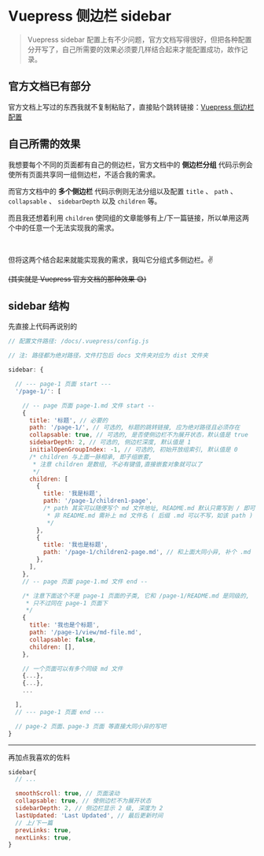 <!-- @format -->

# Vuepress 侧边栏 sidebar

> Vuepress sidebar 配置上有不少问题，官方文档写得很好，但把各种配置分开写了，自己所需要的效果必须要几样结合起来才能配置成功，故作记录。

## 官方文档已有部分

官方文档上写过的东西我就不复制粘贴了，直接贴个跳转链接：[Vuepress 侧边栏配置](https://vuepress.vuejs.org/zh/theme/default-theme-config.html#%E4%BE%A7%E8%BE%B9%E6%A0%8F)

## 自己所需的效果

我想要每个不同的页面都有自己的侧边栏，官方文档中的 **侧边栏分组** 代码示例会使所有页面共享同一组侧边栏，不适合我的需求。

而官方文档中的 **多个侧边栏** 代码示例则无法分组以及配置 `title` 、 `path` 、 `collapsable` 、 `sidebarDepth` 以及 `children` 等。

而且我还想着利用 `children` 使同组的文章能够有上/下一篇链接，所以单用这两个中的任意一个无法实现我的需求。

<br />

但将这两个结合起来就能实现我的需求，我叫它分组式多侧边栏。:v:

<s> (其实就是 Vuepress 官方文档的那种效果 :sweat_smile:) </s>

## sidebar 结构

先直接上代码再说别的

```js
// 配置文件路径: /docs/.vuepress/config.js

// 注: 路径都为绝对路径，文件打包后 docs 文件夹对应为 dist 文件夹

sidebar: {

  // --- page-1 页面 start ---
  '/page-1/': [

    // -- page 页面 page-1.md 文件 start --
    {
      title: '标题', // 必要的
      path: '/page-1/', // 可选的, 标题的跳转链接, 应为绝对路径且必须存在
      collapsable: true, // 可选的, 是否使侧边栏不为展开状态，默认值是 true
      sidebarDepth: 2, // 可选的, 侧边栏深度, 默认值是 1
      initialOpenGroupIndex: -1, // 可选的, 初始开放组索引, 默认值是 0
      /* children 与上面一脉相承, 即子组嵌套,
       * 注意 children 是数组, 不必有键值,直接嵌套对象就可以了
       */
      children: [
        {
          title: '我是标题',
          path: '/page-1/children1-page',
          /* path 其实可以随便写个 md 文件地址, README.md 默认只需写到 / 即可,
           * 非 README.md 需补上 md 文件名 ( 后缀 .md 可以不写，如该 path )
           */
        },
        {
          title: '我也是标题',
          path: '/page-1/children2-page.md', // 和上面大同小异, 补个 .md
        },
      ],
    },
    // -- page 页面 page-1.md 文件 end --

    /* 注意下面这个不是 page-1 页面的子类, 它和 /page-1/README.md 是同级的,
     * 只不过同在 page-1 页面下
     */
    {
      title: '我也是个标题',
      path: '/page-1/view/md-file.md',
      collapsable: false,
      children: [],
    },

    // 一个页面可以有多个同级 md 文件
    {...},
    {...},
    ...

  ],
  // --- page-1 页面 end ---

  // page-2 页面、page-3 页面 等直接大同小异的写吧
}
```

---

再加点我喜欢的佐料

```js
sidebar{
  // ...

  smoothScroll: true, // 页面滚动
  collapsable: true, // 使侧边栏不为展开状态
  sidebarDepth: 2, // 侧边栏显示 2 级, 深度为 2
  lastUpdated: 'Last Updated', // 最后更新时间
  // 上/下一篇
  prevLinks: true,
  nextLinks: true,
}
```
